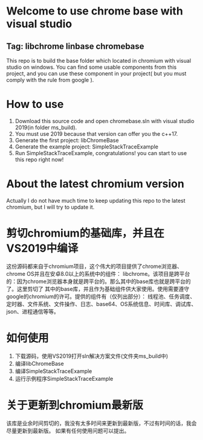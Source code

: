 # Welcome to use chrome base with visual studio
## Tag: libchrome linbase chromebase
This repo is to build the base folder which located in chromium with visual studio on windows.
You can find some usable components from this project, and you can use these component in your
project( but you must comply with the rule from google ).

# How to use
1. Download this source code and open chromebase.sln with visual studio 2019(in folder ms_build).
2. You must use 2019 because that version can offer you the c++17.
3. Generate the first project: libChromeBase
4. Generate the example project: SimpleStackTraceExample
5. Run SimpleStackTraceExample, congratulations! you can start to use this repo right now!
# About the latest chromium version
Actually I do not have much time to keep updating this repo to the latest chromium, but I will try
to update it.


# 剪切chromium的基础库，并且在VS2019中编译
这份源码都来自于chromium项目，这个伟大的项目提供了chrome浏览器、chrome OS并且在安卓8.0以上的系统中的组件：
libchrome。该项目是跨平台的：因为chrome浏览器本身就是跨平台的。那么其中的base库也就是跨平台的了。这里剪切了
其中的base库，并且作为基础组件供大家使用。使用需要遵守google的chromium的许可。提供的组件有（仅列出部分）：
线程池、任务调度、定时器、文件系统、文件操作、日志、base64、OS系统信息、时间库、调试库、json、进程通信等等。
# 如何使用
1. 下载源码，使用VS2019打开sln解决方案文件(文件夹ms_build中)
2. 编译libChromeBase
3. 编译SimpleStackTraceExample
4. 运行示例程序SimpleStackTraceExample
# 关于更新到chromium最新版
该库是业余时间剪切的，我没有太多时间来更新到最新版，不过有时间的话，我会尽量更新到最新版。
如果有任何使用问题可以提出。
